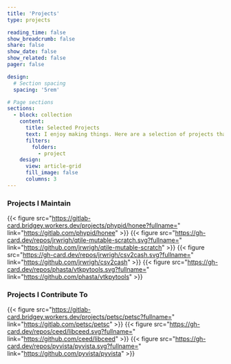 ```yaml
---
title: 'Projects'
type: projects

reading_time: false
show_breadcrumb: false
share: false
show_date: false
show_related: false
pager: false

design:
  # Section spacing
  spacing: '5rem'

# Page sections
sections:
  - block: collection
    content:
      title: Selected Projects
      text: I enjoy making things. Here are a selection of projects that I have worked on over the years.
      filters:
        folders:
          - project
    design:
      view: article-grid
      fill_image: false
      columns: 3
---
```

### Projects I Maintain

{{< figure src="https://gitlab-card.bridgey.workers.dev/projects/phypid/honee?fullname=" link="https://gitlab.com/phypid/honee" >}}
{{< figure src="https://gh-card.dev/repos/jrwrigh/qtile-mutable-scratch.svg?fullname=" link="https://github.com/jrwrigh/qtile-mutable-scratch" >}}
{{< figure src="https://gh-card.dev/repos/jrwrigh/csv2cash.svg?fullname=" link="https://github.com/jrwrigh/csv2cash" >}}
{{< figure src="https://gh-card.dev/repos/phasta/vtkpytools.svg?fullname=" link="https://github.com/phasta/vtkpytools" >}}

### Projects I Contribute To

{{< figure src="https://gitlab-card.bridgey.workers.dev/projects/petsc/petsc?fullname=" link="https://gitlab.com/petsc/petsc" >}}
{{< figure src="https://gh-card.dev/repos/ceed/libceed.svg?fullname=" link="https://github.com/ceed/libceed" >}}
{{< figure src="https://gh-card.dev/repos/pyvista/pyvista.svg?fullname=" link="https://github.com/pyvista/pyvista" >}}
